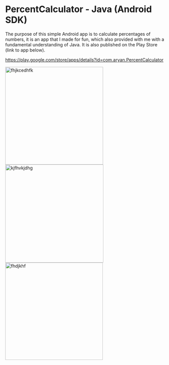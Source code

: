 # PercentCalculator - Java (Android SDK)

The purpose of this simple Android app is to calculate percentages of numbers, it is an app that I made for fun, which also provided with me with a fundamental understanding of Java. It is also published on the Play Store (link to app below).

https://play.google.com/store/apps/details?id=com.aryan.PercentCalculator

<img width="310" alt="fhjkcedhfk" src="https://cloud.githubusercontent.com/assets/16159880/13413156/729542a6-df16-11e5-9be3-4c053eab9b11.PNG">
<img width="311" alt="kjfhvkjdhg" src="https://cloud.githubusercontent.com/assets/16159880/13413170/94dd9eda-df16-11e5-98ba-1f9f194b7cdb.PNG">
<img width="309" alt="fhdjkhf" src="https://cloud.githubusercontent.com/assets/16159880/13413171/995863f0-df16-11e5-8ed4-bbfc0f32cc92.PNG">
